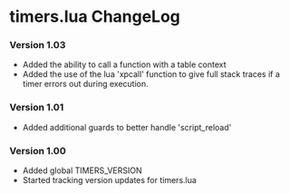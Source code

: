 # timers.lua ChangeLog

### Version 1.03
- Added the ability to call a function with a table context
- Added the use of the lua 'xpcall' function to give full stack traces if a timer errors out during execution.

### Version 1.01
- Added additional guards to better handle 'script_reload' 

### Version 1.00
- Added global TIMERS_VERSION
- Started tracking version updates for timers.lua
